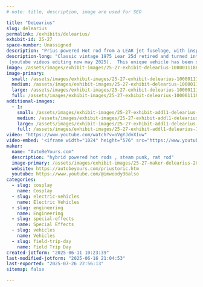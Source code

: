 ```yaml
---
# note: title, description, image are used for SEO

title: "DeLearius"
slug: delearius
permalink: /exhibits/delearius/
exhibit-id: 25-27
space-number: Unassigned
description: "Prius powered Hot rod from a LEAR jet fuselage, with inspiration from Sci-Fi"
description-long: "Classic vintage 1975 Lear 25d retired and turned into a steet rod.
 (youtube videos editing now may 2025).  This unique vehicle has been shortened to  8 feet wide by 10 feet tall and 26 feet long.  An infinity mirror in the afterburner provides real world special effects.   It is powered by a 1.5 liter toyota hybrid system and a 1.1 kw/hour battery pack.  Viewers are welcome to climb aboard and view the mixture of retro and modern instruments on the  functional dash"
image: /assets/images/exhibit-images/25-27-exhibit-delearius-1000011186-large.jpg
image-primary: 
  small: /assets/images/exhibit-images/25-27-exhibit-delearius-1000011186-small.jpg
  medium: /assets/images/exhibit-images/25-27-exhibit-delearius-1000011186-medium.jpg
  large: /assets/images/exhibit-images/25-27-exhibit-delearius-1000011186-large.jpg
  full: /assets/images/exhibit-images/25-27-exhibit-delearius-1000011186-full.jpg
additional-images: 
  - 1:
    small: /assets/images/exhibit-images/25-27-exhibit-addl1-delearius-1000011182-small.jpg
    medium: /assets/images/exhibit-images/25-27-exhibit-addl1-delearius-1000011182-medium.jpg
    large: /assets/images/exhibit-images/25-27-exhibit-addl1-delearius-1000011182-large.jpg
    full: /assets/images/exhibit-images/25-27-exhibit-addl1-delearius-1000011182-full.jpg
video: "https://www.youtube.com/watch?v=oVgYJdvXIuw"
video-embed: '<iframe width="1024" height="576" src="https://www.youtube.com/embed/oVgYJdvXIuw?feature=oembed" frameborder="0" allow="accelerometer; autoplay; clipboard-write; encrypted-media; gyroscope; picture-in-picture; web-share" referrerpolicy="strict-origin-when-cross-origin" allowfullscreen title="Florida man builds Lear Jet hot rod"></iframe>'
maker: 
  name: "AutoBeYours.com"
  description: "hybrid powered hot rods , steam punk, rat rod"
  image-primary: /assets/images/exhibit-images/25-27-maker-delearius-20241113-111004-medium.jpg
  website: https://autobeyours.com/priustoric.htm
  youtube: https://www.youtube.com/@imwoody36also
categories: 
  - slug: cosplay
    name: Cosplay
  - slug: electric-vehicles
    name: Electric Vehicles
  - slug: engineering
    name: Engineering
  - slug: special-effects
    name: Special Effects
  - slug: vehicles
    name: Vehicles
  - slug: field-trip-day
    name: Field Trip Day
created-jotform: "2025-06-11 10:23:39"
last-modified-jotform: "2025-06-16 21:04:53"
last-exported: "2025-07-26 22:56:13"
sitemap: false

---
```

